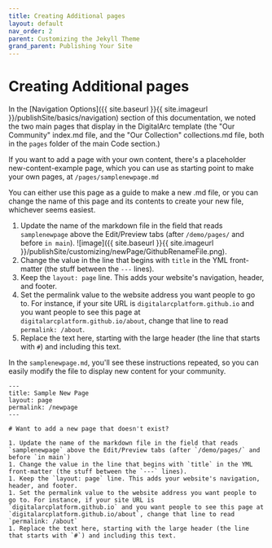 ```yaml
---
title: Creating Additional pages
layout: default
nav_order: 2
parent: Customizing the Jekyll Theme
grand_parent: Publishing Your Site
---
```


# Creating Additional pages

In the [Navigation Options]({{ site.baseurl }}{{ site.imageurl }}/publishSite/basics/navigation) section of this documentation, we noted the two main pages that display in the DigitalArc template (the "Our Community" index.md file, and the "Our Collection" collections.md file, both in the `pages` folder of the main Code section.)

If you want to add a page with your own content, there's a placeholder new-content-example page, which you can use as starting point to make your own pages, at `/pages/samplenewpage.md`

You can either use this page as a guide to make a new .md file, or you can change the name of this page and its contents to create your new file, whichever seems easiest.

1. Update the name of the markdown file in the field that reads `samplenewpage` above the Edit/Preview tabs (after `/demo/pages/` and before `in main`).
![image]({{ site.baseurl }}{{ site.imageurl }}/publishSite/customizing/newPage/GithubRenameFile.png).
1. Change the value in the line that begins with `title` in the YML front-matter (the stuff between the `---` lines).
1. Keep the `layout: page` line. This adds your website's navigation, header, and footer.
1. Set the permalink value to the website address you want people to go to. For instance, if your site URL is `digitalarcplatform.github.io` and you want people to see this page at `digitalarcplatform.github.io/about`, change that line to read `permalink: /about`.
1. Replace the text here, starting with the large header (the line that starts with `#`) and including this text.

In the `samplenewpage.md`, you'll see these instructions repeated, so you can easily modify the file to display new content for your community.

```
---
title: Sample New Page
layout: page
permalink: /newpage
---

# Want to add a new page that doesn't exist?

1. Update the name of the markdown file in the field that reads `samplenewpage` above the Edit/Preview tabs (after `/demo/pages/` and before `in main`)
1. Change the value in the line that begins with `title` in the YML front-matter (the stuff between the `---` lines).
1. Keep the `layout: page` line. This adds your website's navigation, header, and footer.
1. Set the permalink value to the website address you want people to go to. For instance, if your site URL is `digitalarcplatform.github.io` and you want people to see this page at `digitalarcplatform.github.io/about`, change that line to read `permalink: /about`
1. Replace the text here, starting with the large header (the line that starts with `#`) and including this text.
```
